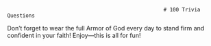                                                        # 100 Trivia Questions

Don’t forget to wear the full Armor of God every day to stand firm and confident in your faith! Enjoy—this is all for fun!
